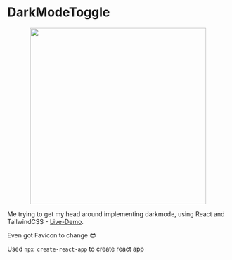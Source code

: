 # DarkModeToggle

<p align="center" >
  <a href="http://jonwk.github.io/DarkModeToggle/">
    <img src="https://github.com/jonwk/DarkModeToggle/blob/main/Demo.gif?raw=true"  width="400" height="400"  />
  </a>
</p>

Me trying to get my head around implementing darkmode, using React and TailwindCSS - [Live-Demo](http://jonwk.github.io/DarkModeToggle/).

Even got Favicon to change 😎

Used `npx create-react-app` to create react app
